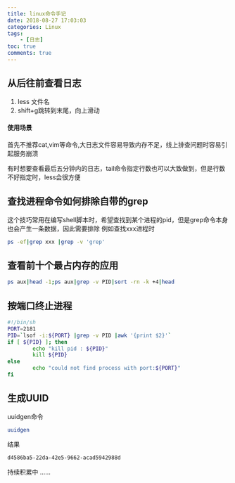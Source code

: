 ```yaml
---
title: linux命令手记
date: 2018-08-27 17:03:03
categories: Linux
tags:
	- [日志]
toc: true
comments: true
---
```


## 从后往前查看日志

1. less 文件名
2. shift+g跳转到末尾，向上滑动

#### 使用场景

首先不推荐cat,vim等命令,大日志文件容易导致内存不足，线上排查问题时容易引起服务崩溃

有时想要查看最后五分钟内的日志，tail命令指定行数也可以大致做到，但是行数不好指定时，less会很方便

## 查找进程命令如何排除自带的grep

这个技巧常用在编写shell脚本时，希望查找到某个进程的pid，但是grep命令本身也会产生一条数据，因此需要排除
例如查找xxx进程时
```bash
ps -ef|grep xxx |grep -v 'grep'
```

## 查看前十个最占内存的应用

```bash
ps aux|head -1;ps aux|grep -v PID|sort -rn -k +4|head
```

## 按端口终止进程
```bash
#!/bin/sh
PORT=2181
PID=`lsof -i:${PORT} |grep -v PID |awk '{print $2}'`
if [ ${PID} ]; then
        echo "kill pid : ${PID}"
        kill ${PID}
else
        echo "could not find process with port:${PORT}"
fi
```

## 生成UUID

uuidgen命令

```bash
uuidgen
```
结果

```bash
d4586ba5-22da-42e5-9662-acad5942988d
```

持续积累中 ......


